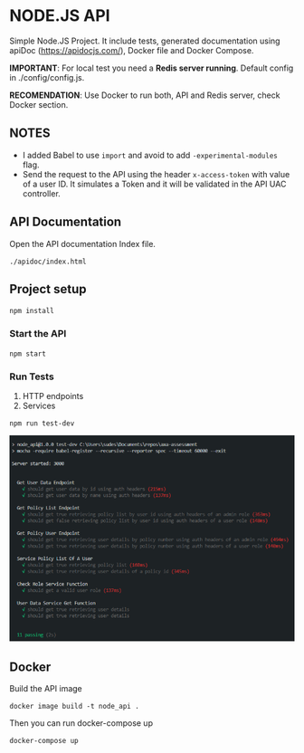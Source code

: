 # NODE.JS API #

Simple Node.JS Project. It include tests, generated documentation using apiDoc (https://apidocjs.com/), Docker file and Docker Compose.

**IMPORTANT**: For local test you need a **Redis server running**. Default config in ./config/config.js. 

**RECOMENDATION**: Use Docker to run both, API and Redis server, check Docker section.

## NOTES 
* I added Babel to use `import` and avoid to add `-experimental-modules` flag.
* Send the request to the API using the header `x-access-token` with value of a user ID. It simulates a Token and it will be validated in the API UAC controller.

## API Documentation
Open the API documentation Index file.
```
./apidoc/index.html
```

## Project setup
```
npm install
```

### Start the API
```
npm start
```

### Run Tests
1. HTTP endpoints
2. Services
```
npm run test-dev
```
![Screenshot](tests.png)

## Docker
Build the API image
```
docker image build -t node_api .
```

Then you can run docker-compose up
```
docker-compose up
```